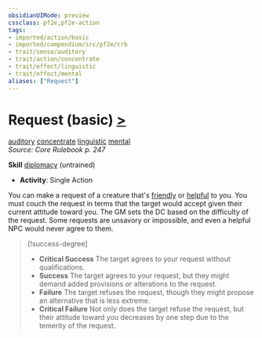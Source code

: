 ```yaml
---
obsidianUIMode: preview
cssclass: pf2e,pf2e-action
tags:
- imported/action/basic
- imported/compendium/src/pf2e/crb
- trait/sense/auditory
- trait/action/concentrate
- trait/effect/linguistic
- trait/effect/mental
aliases: ["Request"]
---
```

# Request (basic) [>](chapter-9-playing-the-game.md#Actions "Single Action")
[auditory](auditory.md)  [concentrate](concentrate.md)  [linguistic](linguistic.md)  [mental](mental.md)  
*Source: Core Rulebook p. 247*  

**Skill** [diplomacy](../../compendium/skills.md#Diplomacy) (untrained)
- **Activity**: Single Action

You can make a request of a creature that's [friendly](conditions.md#Friendly) or [helpful](conditions.md#Helpful) to you. You must couch the request in terms that the target would accept given their current attitude toward you. The GM sets the DC based on the difficulty of the request. Some requests are unsavory or impossible, and even a helpful NPC would never agree to them.

> [!success-degree] 
> - **Critical Success** The target agrees to your request without qualifications.
> - **Success** The target agrees to your request, but they might demand added provisions or alterations to the request.
> - **Failure** The target refuses the request, though they might propose an alternative that is less extreme.
> - **Critical Failure** Not only does the target refuse the request, but their attitude toward you decreases by one step due to the temerity of the request.